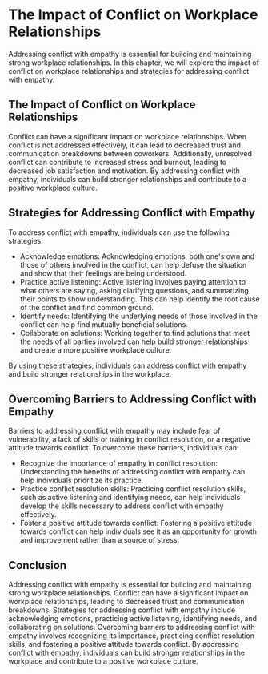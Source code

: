 The Impact of Conflict on Workplace Relationships
==============================================================================================

Addressing conflict with empathy is essential for building and maintaining strong workplace relationships. In this chapter, we will explore the impact of conflict on workplace relationships and strategies for addressing conflict with empathy.

The Impact of Conflict on Workplace Relationships
-------------------------------------------------

Conflict can have a significant impact on workplace relationships. When conflict is not addressed effectively, it can lead to decreased trust and communication breakdowns between coworkers. Additionally, unresolved conflict can contribute to increased stress and burnout, leading to decreased job satisfaction and motivation. By addressing conflict with empathy, individuals can build stronger relationships and contribute to a positive workplace culture.

Strategies for Addressing Conflict with Empathy
-----------------------------------------------

To address conflict with empathy, individuals can use the following strategies:

* Acknowledge emotions: Acknowledging emotions, both one's own and those of others involved in the conflict, can help defuse the situation and show that their feelings are being understood.
* Practice active listening: Active listening involves paying attention to what others are saying, asking clarifying questions, and summarizing their points to show understanding. This can help identify the root cause of the conflict and find common ground.
* Identify needs: Identifying the underlying needs of those involved in the conflict can help find mutually beneficial solutions.
* Collaborate on solutions: Working together to find solutions that meet the needs of all parties involved can help build stronger relationships and create a more positive workplace culture.

By using these strategies, individuals can address conflict with empathy and build stronger relationships in the workplace.

Overcoming Barriers to Addressing Conflict with Empathy
-------------------------------------------------------

Barriers to addressing conflict with empathy may include fear of vulnerability, a lack of skills or training in conflict resolution, or a negative attitude towards conflict. To overcome these barriers, individuals can:

* Recognize the importance of empathy in conflict resolution: Understanding the benefits of addressing conflict with empathy can help individuals prioritize its practice.
* Practice conflict resolution skills: Practicing conflict resolution skills, such as active listening and identifying needs, can help individuals develop the skills necessary to address conflict with empathy effectively.
* Foster a positive attitude towards conflict: Fostering a positive attitude towards conflict can help individuals see it as an opportunity for growth and improvement rather than a source of stress.

Conclusion
----------

Addressing conflict with empathy is essential for building and maintaining strong workplace relationships. Conflict can have a significant impact on workplace relationships, leading to decreased trust and communication breakdowns. Strategies for addressing conflict with empathy include acknowledging emotions, practicing active listening, identifying needs, and collaborating on solutions. Overcoming barriers to addressing conflict with empathy involves recognizing its importance, practicing conflict resolution skills, and fostering a positive attitude towards conflict. By addressing conflict with empathy, individuals can build stronger relationships in the workplace and contribute to a positive workplace culture.
